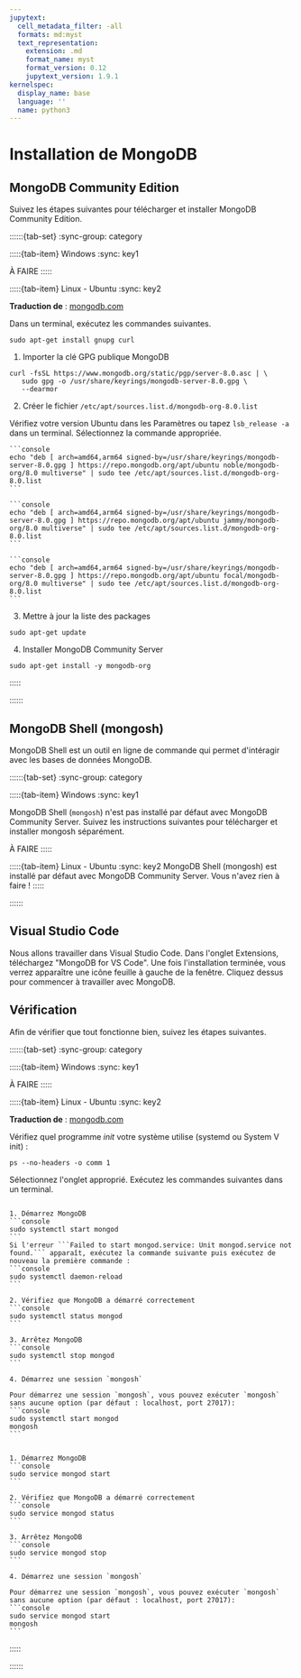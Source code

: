 ```yaml
---
jupytext:
  cell_metadata_filter: -all
  formats: md:myst
  text_representation:
    extension: .md
    format_name: myst
    format_version: 0.12
    jupytext_version: 1.9.1
kernelspec:
  display_name: base
  language: ''
  name: python3
---
```


# Installation de MongoDB


## MongoDB Community Edition

Suivez les étapes suivantes pour télécharger et installer MongoDB Community Edition.

::::::{tab-set}
:sync-group: category

:::::{tab-item} Windows
:sync: key1

À FAIRE
:::::

:::::{tab-item} Linux - Ubuntu
:sync: key2

**Traduction de** : [mongodb.com](https://www.mongodb.com/docs/manual/tutorial/install-mongodb-on-ubuntu/)

Dans un terminal, exécutez les commandes suivantes.

```console
sudo apt-get install gnupg curl

```
1. Importer la clé GPG publique MongoDB

```console
curl -fsSL https://www.mongodb.org/static/pgp/server-8.0.asc | \
   sudo gpg -o /usr/share/keyrings/mongodb-server-8.0.gpg \
   --dearmor
```
2. Créer le fichier `/etc/apt/sources.list.d/mongodb-org-8.0.list`

Vérifiez votre version Ubuntu dans les Paramètres ou tapez `lsb_release -a` dans un terminal. Sélectionnez la commande appropriée.

````{tab} Ubuntu 24.04 (Noble)
```console
echo "deb [ arch=amd64,arm64 signed-by=/usr/share/keyrings/mongodb-server-8.0.gpg ] https://repo.mongodb.org/apt/ubuntu noble/mongodb-org/8.0 multiverse" | sudo tee /etc/apt/sources.list.d/mongodb-org-8.0.list￼
```
````
````{tab} Ubuntu 22.04 (Jammy)
```console
echo "deb [ arch=amd64,arm64 signed-by=/usr/share/keyrings/mongodb-server-8.0.gpg ] https://repo.mongodb.org/apt/ubuntu jammy/mongodb-org/8.0 multiverse" | sudo tee /etc/apt/sources.list.d/mongodb-org-8.0.list
```
````
````{tab} Ubuntu 20.04 (Focal)
```console
echo "deb [ arch=amd64,arm64 signed-by=/usr/share/keyrings/mongodb-server-8.0.gpg ] https://repo.mongodb.org/apt/ubuntu focal/mongodb-org/8.0 multiverse" | sudo tee /etc/apt/sources.list.d/mongodb-org-8.0.list
```
````

3. Mettre à jour la liste des packages

```console
sudo apt-get update
```
4. Installer MongoDB Community Server

```console
sudo apt-get install -y mongodb-org
```

:::::

::::::

## MongoDB Shell (mongosh)

MongoDB Shell est un outil en ligne de commande qui permet d'intéragir avec les bases de données MongoDB.

::::::{tab-set}
:sync-group: category

:::::{tab-item} Windows
:sync: key1

MongoDB Shell (`mongosh`) n'est pas installé par défaut avec MongoDB Community Server. Suivez les instructions suivantes pour télécharger et installer mongosh séparément.

À FAIRE
:::::

:::::{tab-item} Linux - Ubuntu
:sync: key2
MongoDB Shell (mongosh) est installé par défaut avec MongoDB Community Server. Vous n'avez rien à faire !
:::::

::::::

## Visual Studio Code

Nous allons travailler dans Visual Studio Code. Dans l'onglet Extensions, téléchargez "MongoDB for VS Code". Une fois l'installation terminée, vous verrez apparaître une icône feuille à gauche de la fenêtre. Cliquez dessus pour commencer à travailler avec MongoDB.

## Vérification

Afin de vérifier que tout fonctionne bien, suivez les étapes suivantes. 

::::::{tab-set}
:sync-group: category

:::::{tab-item} Windows
:sync: key1

À FAIRE
:::::

:::::{tab-item} Linux - Ubuntu
:sync: key2

**Traduction de** : [mongodb.com](https://www.mongodb.com/docs/manual/tutorial/install-mongodb-on-ubuntu/)

Vérifiez quel programme *init* votre système utilise (systemd ou System V init) :
```console
ps --no-headers -o comm 1
``` 

Sélectionnez l'onglet approprié. Exécutez les commandes suivantes dans un terminal.

````{tab} systemd (systemctl)

1. Démarrez MongoDB
```console
sudo systemctl start mongod
```
Si l'erreur ```Failed to start mongod.service: Unit mongod.service not found.``` apparaît, exécutez la commande suivante puis exécutez de nouveau la première commande :
```console
sudo systemctl daemon-reload
```

2. Vérifiez que MongoDB a démarré correctement
```console
sudo systemctl status mongod
```

3. Arrêtez MongoDB
```console
sudo systemctl stop mongod
```

4. Démarrez une session `mongosh`  

Pour démarrez une session `mongosh`, vous pouvez exécuter `mongosh` sans aucune option (par défaut : localhost, port 27017):
```console
sudo systemctl start mongod
mongosh
```
````
````{tab} System V init (service)

1. Démarrez MongoDB
```console
sudo service mongod start
```

2. Vérifiez que MongoDB a démarré correctement
```console
sudo service mongod status
```

3. Arrêtez MongoDB
```console
sudo service mongod stop
```

4. Démarrez une session `mongosh`  

Pour démarrez une session `mongosh`, vous pouvez exécuter `mongosh` sans aucune option (par défaut : localhost, port 27017):
```console
sudo service mongod start
mongosh
```
````
:::::

::::::
